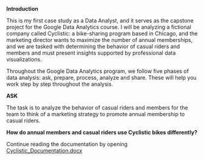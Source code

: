 **Introduction**

This is my first case study as a Data Analyst, and it serves as the capstone project for the Google Data Analytics course. I will be analyzing a fictional company called Cyclistic: a bike-sharing program based in Chicago, and the marketing director wants to maximize the number of annual memberships, and we are tasked with determining the behavior of casual riders and members and must present insights supported by professional data visualizations.

Throughout the Google Data Analytics program, we follow five phases of data analysis: ask, prepare, process, analyze and share. These will help you work step by step throughout the analysis.

**ASK**

The task is to analyze the behavior of casual riders and members for the team to think of a marketing strategy to promote annual membership to casual riders.

**How do annual members and casual riders use Cyclistic bikes differently?**

Continue reading the documentation by opening [Cyclistic_Documentation.docx](https://github.com/neilangelomartinez/cyclistic-bike-sharing/blob/main/Cyclistic_Documentation.docx "Cyclistic_Documentation.docx")
